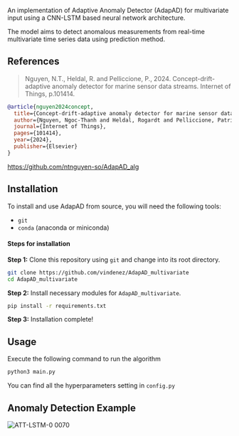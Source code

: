 An implementation of Adaptive Anomaly Detector (AdapAD) for multivariate input using a CNN-LSTM based neural network architecture. 

The model aims to detect anomalous measurements from real-time multivariate time series data using prediction method.

## References
> Nguyen, N.T., Heldal, R. and Pelliccione, P., 2024. Concept-drift-adaptive anomaly detector for marine sensor data streams. Internet of Things, p.101414.

```bibtex
@article{nguyen2024concept,
  title={Concept-drift-adaptive anomaly detector for marine sensor data streams},
  author={Nguyen, Ngoc-Thanh and Heldal, Rogardt and Pelliccione, Patrizio},
  journal={Internet of Things},
  pages={101414},
  year={2024},
  publisher={Elsevier}
}
```
https://github.com/ntnguyen-so/AdapAD_alg

## Installation

To install and use AdapAD from source, you will need the following tools:

- `git`
- `conda` (anaconda or miniconda)

#### Steps for installation

**Step 1:** Clone this repository using `git` and change into its root directory.

```bash
git clone https://github.com/vindenez/AdapAD_multivariate
cd AdapAD_multivariate
```

**Step 2:** Install necessary modules for `AdapAD_multivariate`.

```bash
pip install -r requirements.txt
```

**Step 3:** Installation complete!

## Usage

Execute the following command to run the algorithm
```bash
python3 main.py
```

You can find all the hyperparameters setting in `config.py`

## Anomaly Detection Example
![ATT-LSTM-0 0070](https://github.com/user-attachments/assets/4133eed8-e68e-457d-badf-3996c548be7d)
